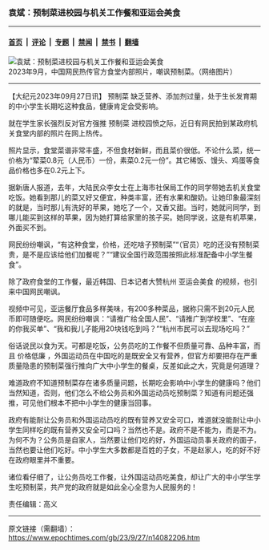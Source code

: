 ### 袁斌：预制菜进校园与机关工作餐和亚运会美食

---

#### [首页](../../../..?n14082206) &nbsp;|&nbsp; [评论](../../../../../epoch-comment?n14082206) &nbsp;|&nbsp; [专题](../../../../../epoch-special?n14082206) &nbsp;|&nbsp; [禁闻](../../../../../epoch-news?n14082206) &nbsp;|&nbsp; [禁书](../../../../../books?n14082206) &nbsp;|&nbsp; [翻墙](https://github.com/gfw-breaker/nogfw/blob/master/README.md?n14082206)


<div><img alt="袁斌：预制菜进校园与机关工作餐和亚运会美食" class="attachment-djy_600_400 size-djy_600_400 wp-post-image" src="https://i.epochtimes.com/assets/uploads/2023/09/id14082222-FotoJet-800x450-.jpeg"/>
<div class="caption">
 2023年9月，中国网民热传官方食堂内部照片，嘲讽预制菜。（网络图片）
</div></div><hr/><div class="post_content" id="artbody" itemprop="articleBody">
 <!-- article content begin -->
 <p>
  【大纪元2023年09月27日讯】
  <ok href="https://www.epochtimes.com/gb/tag/%E9%A2%84%E5%88%B6%E8%8F%9C.html">
   预制菜
  </ok>
  缺乏营养、添加剂过量，处于生长发育期的中小学生长期吃这种食品，健康肯定会受影响。
 </p>
 <p>
  就在学生家长强烈反对官方强推
  <ok href="https://www.epochtimes.com/gb/tag/%E9%A2%84%E5%88%B6%E8%8F%9C.html">
   预制菜
  </ok>
  进校园愤之际，近日有网民拍到某政府机关食堂内部的照片在网上热传。
 </p>
 <p>
  照片显示，食堂菜谱非常丰盛，不但食材新鲜，而且菜价很低。不论什么菜，统一价格为“荤菜0.8元（人民币）一份，素菜0.2元一份”。其它稀饭、馒头、鸡蛋等食品价格也多在0.2元上下。
 </p>
 <p>
  据新唐人报道，去年，大陆民众李女士在上海市社保局工作的同学带她去机关食堂吃饭。她看到那儿的菜又好又便宜，种类丰富，还有水果和酸奶。让她印象最深刻的就是，当时那儿有洗好的苹果，她吃了一个，又香又甜。当时，她就问同学，到哪儿能买到这样的苹果，因为她打算给家里的孩子买。她同学说，这是有机苹果，外面买不到。
 </p>
 <p>
  网民纷纷嘲讽，“有这种食堂，价格，还吃啥子预制菜”“（官员）吃的还没有预制菜贵，是不是应该给他们加餐呢？”“建议全国行政范围按照此标准配备中小学生餐食”。
 </p>
 <p>
  除了政府食堂的工作餐，最近韩国、日本记者大赞杭州
  <ok href="https://www.epochtimes.com/gb/tag/%E4%BA%9A%E8%BF%90%E4%BC%9A%E7%BE%8E%E9%A3%9F.html">
   亚运会美食
  </ok>
  的视频，也引来中国网民嘲讽。
 </p>
 <p>
  视频中可见，亚运餐厅食品多样美味，有200多种菜品，据称只需不到20元人民币即可随便吃。网民纷纷嘲讽：“请推广给全国人民”、“请推广到学校里”、“在座的你我买单”、“我和我儿子能用20块钱吃到吗？”“杭州市民可以去现场吃吗？”
 </p>
 <p>
  俗话说民以食为天。可都是吃饭，公务员吃的工作餐不但质量可靠、品种丰富，而且
  <ok href="https://www.epochtimes.com/gb/tag/%E4%BB%B7%E6%A0%BC%E4%BD%8E%E5%BB%89.html">
   价格低廉
  </ok>
  ，外国运动员在中国吃的是既安全又有营养，但官方却要把存在严重质量隐患的预制菜强行推向广大中小学生的餐桌，反差如此之大，究竟是何道理？
 </p>
 <p>
  难道政府不知道预制菜存在诸多质量问题，长期吃会影响中小学生的健康吗？他们当然知道，否则，他们怎么不给公务员和外国运动员吃预制菜？知道有问题还强推，可见他们根本不把中小学生的健康当回事。
 </p>
 <p>
  政府有能耐让公务员和外国运动员吃的既有营养又安全可口，难道就没能耐让中小学生同样吃的既有营养又安全可口吗？当然也不是。政府不是不能为，而是不为。为何不为？公务员是自家人，当然要让他们吃的好，外国运动员事关政府的面子，当然也要让他们吃好。中小学生大多数都是百姓的子女，不是赵家人，吃的好不好在政府眼里并不重要。
 </p>
 <p>
  诸位看仔细了，让公务员吃工作餐，让外国运动员吃美食，却让广大的中小学生学生吃预制菜，共产党的政府就是如此全心全意为人民服务的！
 </p>
 <p>
  责任编辑：高义
 </p>
 <!-- article content end -->
 <div id="below_article_ad">
 </div>
</div>


---

原文链接（需翻墙）：https://www.epochtimes.com/gb/23/9/27/n14082206.htm